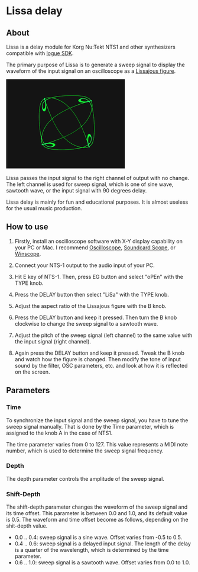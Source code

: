 # Lissa delay

## About
Lissa is a delay module for Korg Nu:Tekt NTS1 and other synthesizers compatible with [logue SDK](https://github.com/korginc/logue-sdk).

The primary purpose of Lissa is to generate a sweep signal to display the waveform of the input signal on an oscilloscope as a [Lissajous figure](https://en.wikipedia.org/wiki/Lissajous_curve).

[![top-page](https://raw.githubusercontent.com/boochow/lissa/image/vpm.gif)](https://www.youtube.com/watch?v=_FJFkW42QLE)

Lissa passes the input signal to the right channel of output with no change. The left channel is used for sweep signal, which is one of sine wave, sawtooth wave, or the input signal with 90 degrees delay.

Lissa delay is mainly for fun and educational purposes. It is almost useless for the usual music production.

## How to use

1. Firstly, install an oscilloscope software with X-Y display capability on your PC or Mac. I recommend [Oscilloscope](https://asdfg.me/osci/), [Soundcard Scope](https://www.zeitnitz.eu/scope_en), or [Winscope](http://www.zen22142.zen.co.uk/Prac/winscope.htm).

1. Connect your NTS-1 output to the audio input of your PC.

1. Hit E key of NTS-1. Then, press EG button and select "oPEn" with the TYPE knob.

1. Press the DELAY button then select "LiSa" with the TYPE knob.

1. Adjust the aspect ratio of the Lissajous figure with the B knob.

1. Press the DELAY button and keep it pressed. Then turn the B knob clockwise to change the sweep signal to a sawtooth wave.

1. Adjust the pitch of the sweep signal (left channel) to the same value with the input signal (right channel).

1. Again press the DELAY button and keep it pressed. Tweak the B knob and watch how the figure is changed. Then modify the tone of input sound by the filter, OSC parameters, etc. and look at how it is reflected on the screen.

## Parameters

### Time

To synchronize the input signal and the sweep signal, you have to tune the sweep signal manually. That is done by the Time parameter, which is assigned to the knob A in the case of NTS1.

The time parameter varies from 0 to 127. This value represents a MIDI note number, which is used to determine the sweep signal frequency.

### Depth

The depth parameter controls the amplitude of the sweep signal.

### Shift-Depth

The shift-depth parameter changes the waveform of the sweep signal and its time offset. 
This parameter is between 0.0 and 1.0, and its default value is 0.5. 
The waveform and time offset become as follows, depending on the shit-depth value.

+ 0.0 .. 0.4: sweep signal is a sine wave. Offset varies from -0.5 to 0.5.
+ 0.4 .. 0.6: sweep signal is a delayed input signal. The length of the delay is a quarter of the wavelength, which is determined by the time parameter.
+ 0.6 .. 1.0: sweep signal is a sawtooth wave. Offset varies from 0.0 to 1.0.

